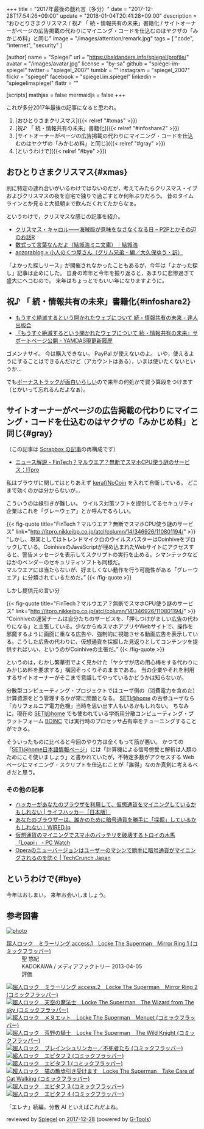 +++
title = "2017年最後の戯れ言（多分）"
date =  "2017-12-28T17:54:26+09:00"
update = "2018-01-04T20:41:28+09:00"
description = "おひとりさまクリスマス / 祝♪ 「 続・情報共有の未来」書籍化 / サイトオーナーがページの広告掲載の代わりにマイニング・コードを仕込むのはヤクザの「みかじめ料」と同じ"
image = "/images/attention/remark.jpg"
tags        = [ "code", "internet", "security" ]

[author]
  name      = "Spiegel"
  url       = "https://baldanders.info/spiegel/profile/"
  avatar    = "/images/avatar.jpg"
  license   = "by-sa"
  github    = "spiegel-im-spiegel"
  twitter   = "spiegel_2007"
  tumblr    = ""
  instagram = "spiegel_2007"
  flickr    = "spiegel"
  facebook  = "spiegel.im.spiegel"
  linkedin  = "spiegelimspiegel"
  flattr    = ""

[scripts]
  mathjax = false
  mermaidjs = false
+++

これが多分2017年最後の記事になると思われ。

1. [おひとりさまクリスマス]({{< relref "#xmas" >}})
1. [祝♪ 「 続・情報共有の未来」書籍化]({{< relref "#infoshare2" >}})
1. [サイトオーナーがページの広告掲載の代わりにマイニング・コードを仕込むのはヤクザの「みかじめ料」と同じ]({{< relref "#gray" >}})
1. [というわけで]({{< relref "#bye" >}})

## おひとりさまクリスマス{#xmas}

別に特定の連れ合いがいるわけではないのだが，考えてみたらクリスマス・イブおよびクリスマスの夜を自宅で独りで過ごすとか何年ぶりだろう。
昔のタイムラインとか見ると大抵朝まで飲んだくれてたからなぁ。

というわけで，クリスマスな感じの記事を紹介。

- [クリスマス・キャロル――海賊版が意味をなさなくなる日 – P2Pとかその辺のお話R](http://p2ptk.org/copyright/698)
- [数式って言葉なんだよ（結城浩ミニ文庫）｜結城浩](https://mm.hyuki.net/n/n64e93dd7c35b)
- [aozorablog » 小人のくつ屋さん（グリム兄弟・編／大久保ゆう・訳）](http://www.aozora.gr.jp/aozorablog/?p=4074)

「よかった探しリース」が開催されなかったこともあるが，今年は「よかった探し」記事は止めにした。
自身の昨年と今年を振り返ると，あまりに悲惨過ぎて盛大にヘコむので。
来年はちょっとでもいい年になりますように。

## 祝♪ 「 続・情報共有の未来」書籍化{#infoshare2}

- [もうすぐ絶滅するという開かれたウェブについて  続・情報共有の未来 - 達人出版会](https://tatsu-zine.com/books/infoshare2)
- [『もうすぐ絶滅するという開かれたウェブについて 続・情報共有の未来』サポートページ公開 - YAMDAS現更新履歴](http://d.hatena.ne.jp/yomoyomo/20171226/openweb)

ゴメンナサイ。
今は購入できない。
PayPal が使えないのよ。
いや，使えるようにすることはできるんだけど（アカウントはある），いまは使いたくないというか...

でも[ボーナストラックが面白いらしい](http://d.hatena.ne.jp/yomoyomo/20171228/openweb)ので来年の何処かで買う算段をつけます（とかいって忘れるんだよなぁ）。

## サイトオーナーがページの広告掲載の代わりにマイニング・コードを仕込むのはヤクザの「みかじめ料」と同じ{#gray}

（この記事は [Scrapbox の記事](https://scrapbox.io/spiegel-branch/%E3%82%B5%E3%82%A4%E3%83%88%E3%82%AA%E3%83%BC%E3%83%8A%E3%83%BC%E3%81%8C%E3%83%9A%E3%83%BC%E3%82%B8%E3%81%AE%E5%BA%83%E5%91%8A%E6%8E%B2%E8%BC%89%E3%81%AE%E4%BB%A3%E3%82%8F%E3%82%8A%E3%81%AB%E3%83%9E%E3%82%A4%E3%83%8B%E3%83%B3%E3%82%B0JavaScript%E3%82%92%E4%BB%95%E8%BE%BC%E3%82%80%E3%81%AE%E3%81%AF%E3%83%A4%E3%82%AF%E3%82%B6%E3%81%AE%E3%80%8C%E3%81%BF%E3%81%8B%E3%81%98%E3%82%81%E6%96%99%E3%80%8D%E3%81%A8%E5%90%8C%E3%81%98%E3%80%82)の再構成です）

- [ニュース解説 - FinTech？マルウエア？無断でスマホCPU使う謎のサービス：ITpro](http://itpro.nikkeibp.co.jp/atcl/column/14/346926/110801194/)

私はブラウザに関してはとりあえず [keraf/NoCoin](https://github.com/keraf/NoCoin "keraf/NoCoin: No Coin is a tiny browser extension aiming to block coin miners such as Coinhive.") を入れて自衛している。
どこまで効くのかは分からないが...

こういうのは線引きが難しい。
ウイルス対策ソフトを提供してるセキュリティ企業はこれを「グレーウェア」とか呼んでるらしい。

{{< fig-quote title="FinTech？マルウエア？無断でスマホCPU使う謎のサービス" link="http://itpro.nikkeibp.co.jp/atcl/column/14/346926/110801194/" >}}
<q>しかし、現実としてはトレンドマイクロのウイルスバスターはCoinhiveをブロックしている。CoinhiveのJavaScriptが埋め込まれたWebサイトにアクセスすると、警告メッセージを表示してスクリプトの実行を止める。シマンテックなどほかのベンダーのセキュリティソフトも同様だ。<br>
マルウエアには当たらないが、好ましくない動作を行う可能性がある「グレーウエア」に分類されているためだ。</q>
{{< /fig-quote >}}

しかし提供元の言い分

{{< fig-quote title="FinTech？マルウエア？無断でスマホCPU使う謎のサービス" link="http://itpro.nikkeibp.co.jp/atcl/column/14/346926/110801194/" >}}
<q>Coinhiveの運営チームは自分たちのサービスを、「押しつけがましい広告の代わりになる」と主張している。少なからぬスマホアプリやWebサイトで、操作を邪魔するように画面に重なる広告や、強制的に視聴させる動画広告を表示している。こうした広告の代わりに、仮想通貨を採掘した見返りとしてコンテンツを提供すればいい、というのがCoinhiveの主張だ。</q>
{{< /fig-quote >}}

というのは，むかし繁華街でよく見かけた「ヤクザが店の用心棒をする代わりにみかじめ料を要求する」構図そっくりそのままである。
当の企業やそれを利用するサイトオーナーがそこまで意識してやっているかどうかは知らないが。

分散型コンピューティング・プロジェクトではユーザ側の（消費電力を含めた）計算資源をどう管理するかが常に問題となる。
[SETI@home](http://setiathome.berkeley.edu/) の古参ユーザなら「カリフォルニア電力危機」当時を思い出す人もいるかもしれない。
ちなみに，現在の [SETI@home](http://setiathome.berkeley.edu/) でも使われている学術用分散コンピューティング・プラットフォーム [BOINC](http://boinc.berkeley.edu/) では実行時のプロセッサ占有率をチューニングすることができる。

そういったものに比べると今回のやり方は全くもって筋が悪い。
かつての「[SETI@home日本語情報ページ](https://web.archive.org/web/*/http://www.planetary.or.jp/setiathome/)」には「計算機による信号傍受と解析は人類のためにこそ使いましょう」と書かれていたが，不特定多数がアクセスする Web ページにマイニング・スクリプトを仕込むことが「誰得」なのか真剣に考えるべきだと思う。

### その他の記事

- [ハッカーがあなたのブラウザを利用して、仮想通貨をマイニングしているかもしれない | ライフハッカー［日本版］](https://www.lifehacker.jp/2017/10/171031-how-to-stop-sites-from-harvesting-cryptocurrency-from.html)
- [あなたのブラウザーは、誰かのために暗号通貨を勝手に「採掘」しているかもしれない｜WIRED.jp](https://wired.jp/2017/12/25/cryptojacking/)
- [仮想通貨のマイニングでスマホのバッテリを破壊するトロイの木馬「Loapi」  - PC Watch](https://pc.watch.impress.co.jp/docs/news/1098829.html)
- [Operaのニューバージョンはユーザーのマシンで勝手に暗号通貨がマイニングされるのを防ぐ  |  TechCrunch Japan](http://jp.techcrunch.com/2018/01/04/2018-01-03-opera-now-protects-you-from-cryptojacking-attacks/)

## というわけで{#bye}

今年はおしまい。
来年お会いしましょう。

## 参考図書

<div class="hreview" ><a class="item url" href="https://www.amazon.co.jp/exec/obidos/ASIN/B00C41BSHM/baldandersinf-22/"><img src="https://images-fe.ssl-images-amazon.com/images/I/51Sunuy6dwL._SL160_.jpg" alt="photo" class="photo"  /></a><dl ><dt class="fn"><a class="item url" href="https://www.amazon.co.jp/exec/obidos/ASIN/B00C41BSHM/baldandersinf-22/">超人ロック　ミラーリング access.1　Locke The Superman　Mirror Ring 1 (コミックフラッパー)</a></dt><dd>聖 悠紀 </dd><dd>KADOKAWA / メディアファクトリー 2013-04-05</dd><dd>評価<abbr class="rating" title="4"><img src="https://images-fe.ssl-images-amazon.com/images/G/01/detail/stars-4-0.gif" alt="" /></abbr> </dd></dl><p class="similar"><a href="https://www.amazon.co.jp/exec/obidos/ASIN/B00C41BSI6/baldandersinf-22/" target="_top"><img src="https://images-fe.ssl-images-amazon.com/images/P/B00C41BSI6.09._SCTHUMBZZZ_.jpg"  alt="超人ロック　ミラーリング access.2　Locke The Superman　Mirror Ring 2 (コミックフラッパー)"  /></a> <a href="https://www.amazon.co.jp/exec/obidos/ASIN/B00C41BTJE/baldandersinf-22/" target="_top"><img src="https://images-fe.ssl-images-amazon.com/images/P/B00C41BTJE.09._SCTHUMBZZZ_.jpg"  alt="超人ロック　天空の魔法士　Locke The Superman　The Wizard from The sky (コミックフラッパー)"  /></a> <a href="https://www.amazon.co.jp/exec/obidos/ASIN/B00C41BSHC/baldandersinf-22/" target="_top"><img src="https://images-fe.ssl-images-amazon.com/images/P/B00C41BSHC.09._SCTHUMBZZZ_.jpg"  alt="超人ロック　メヌエット　Locke The Superman　Menuet (コミックフラッパー)"  /></a> <a href="https://www.amazon.co.jp/exec/obidos/ASIN/B00C41BU0M/baldandersinf-22/" target="_top"><img src="https://images-fe.ssl-images-amazon.com/images/P/B00C41BU0M.09._SCTHUMBZZZ_.jpg"  alt="超人ロック　荒野の騎士　Locke The Superman　The Wild Knight (コミックフラッパー)"  /></a> <a href="https://www.amazon.co.jp/exec/obidos/ASIN/B00C41BSGI/baldandersinf-22/" target="_top"><img src="https://images-fe.ssl-images-amazon.com/images/P/B00C41BSGI.09._SCTHUMBZZZ_.jpg"  alt="超人ロック　ブレインシュリンカー／不死者たち (コミックフラッパー)"  /></a> <a href="https://www.amazon.co.jp/exec/obidos/ASIN/B00C41BRFA/baldandersinf-22/" target="_top"><img src="https://images-fe.ssl-images-amazon.com/images/P/B00C41BRFA.09._SCTHUMBZZZ_.jpg"  alt="超人ロック　エピタフ 2 (コミックフラッパー)"  /></a> <a href="https://www.amazon.co.jp/exec/obidos/ASIN/B00C41BRCI/baldandersinf-22/" target="_top"><img src="https://images-fe.ssl-images-amazon.com/images/P/B00C41BRCI.09._SCTHUMBZZZ_.jpg"  alt="超人ロック　エピタフ 1 (コミックフラッパー)"  /></a> <a href="https://www.amazon.co.jp/exec/obidos/ASIN/B00C41BTM6/baldandersinf-22/" target="_top"><img src="https://images-fe.ssl-images-amazon.com/images/P/B00C41BTM6.09._SCTHUMBZZZ_.jpg"  alt="超人ロック　猫の散歩引き受けます　Locke The Superman　Take Care of Cat Walking (コミックフラッパー)"  /></a> <a href="https://www.amazon.co.jp/exec/obidos/ASIN/B00C7P094S/baldandersinf-22/" target="_top"><img src="https://images-fe.ssl-images-amazon.com/images/P/B00C7P094S.09._SCTHUMBZZZ_.jpg"  alt="超人ロック　エピタフ 3 (コミックフラッパー)"  /></a> <a href="https://www.amazon.co.jp/exec/obidos/ASIN/B00CM0F3JY/baldandersinf-22/" target="_top"><img src="https://images-fe.ssl-images-amazon.com/images/P/B00CM0F3JY.09._SCTHUMBZZZ_.jpg"  alt="超人ロック　エピタフ 4 (コミックフラッパー)"  /></a> </p>
<p class="description">「エレナ」続編。分散 AI といえばこれだよね。</p>
<p class="gtools" >reviewed by <a href='#maker' class='reviewer'>Spiegel</a> on <abbr class="dtreviewed" title="2017-12-28">2017-12-28</abbr> (powered by <a href="http://www.goodpic.com/mt/aws/index.html" >G-Tools</a>)</p>
</div>
